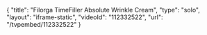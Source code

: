 {
    "title": "Filorga TimeFiller Absolute Wrinkle Cream",
    "type": "solo",
    "layout": "iframe-static",
    "videoId": "112332522",
    "url": "\/tvpembed\/112332522"
}